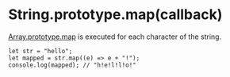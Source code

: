 # String.prototype.map(callback)

[Array.prototype.map](https://developer.mozilla.org/docs/Web/JavaScript/Reference/Global_Objects/Array/map) is executed for each character of the string.

```
let str = "hello";
let mapped = str.map((e) => e + "!");
console.log(mapped); // "h!e!l!l!o!"
```
